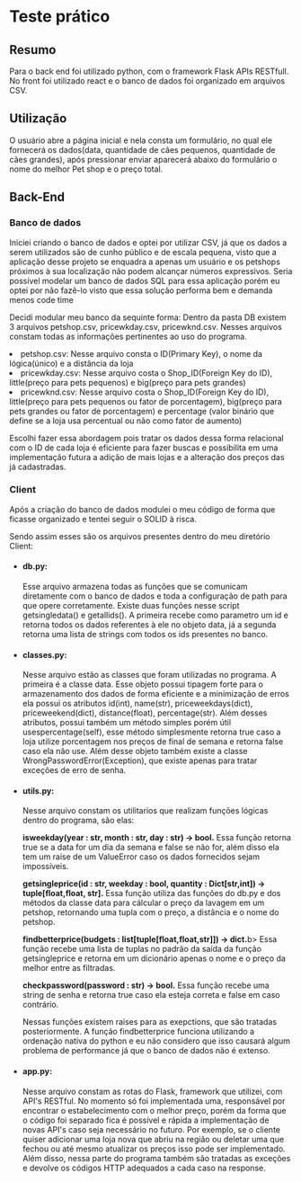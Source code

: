 # Teste prático <p>
<h2>Resumo</h2>
Para o back end foi utilizado python, com o framework Flask APIs RESTfull. No front foi utilizado react e o banco de dados foi organizado em arquivos CSV.
<h2>Utilização</h2>
O usuário abre a página inicial e nela consta um formulário, no qual ele fornecerá os dados(data, quantidade de cães pequenos, quantidade de cães grandes), após pressionar enviar aparecerá abaixo do formulário o nome do melhor Pet shop e o preço total.
<h2>Back-End</h2>
<h3>Banco de dados</h3>
Iniciei criando o banco de dados e optei por utilizar CSV, já que os dados a serem utilizados são de cunho público e de escala pequena, visto que a aplicação desse projeto se enquadra a apenas um usuário e os petshops próximos à sua localização não podem alcançar números expressivos. Seria possível modelar um banco de dados SQL para essa aplicação porém eu optei por não fazê-lo visto que essa solução performa bem e demanda menos code time<p>
Decidi modular meu banco da sequinte forma:
Dentro da pasta DB existem 3 arquivos petshop.csv, pricewkday.csv, pricewknd.csv. Nesses arquivos constam todas as informações pertinentes ao uso do programa. 
<li>petshop.csv: Nesse arquivo consta o ID(Primary Key), o nome da lógica(único) e a distância da loja</li>
<li>pricewkday.csv: Nesse arquivo costa o Shop_ID(Foreign Key do ID), little(preço para pets pequenos) e big(preço para pets grandes)</li>
<li>pricewknd.csv: Nesse arquivo costa o Shop_ID(Foreign Key do ID), little(preço para pets pequenos ou fator de porcentagem), big(preço para pets grandes ou fator de porcentagem) e percentage (valor binário que define se a loja usa percentual ou não como fator de aumento)</li><p><p>
Escolhi fazer essa abordagem pois tratar os dados dessa forma relacional com o ID de cada loja é eficiente para fazer buscas e possibilita em uma implementação futura a adição de mais lojas e a alteração dos preços das já cadastradas.<p>
<h3>Client</h3>
Após a criação do banco de dados modulei o meu código de forma que ficasse organizado e tentei seguir o SOLID à risca.<p>
Sendo assim esses são os arquivos presentes dentro do meu diretório Client:<p>
<ul>
  <li>
    <h4>db.py:</h4> Esse arquivo armazena todas as funções que se comunicam diretamente com o banco de dados e toda a configuração de path para que opere corretamente. Existe duas funções nesse script getsingledata() e getallids(). A primeira recebe como parametro um id e retorna todos os dados referentes à ele no objeto data, já a segunda retorna uma lista de strings com todos os ids presentes no banco.
  </li>
  <li>
    <h4>classes.py:</h4> Nesse arquivo estão as classes que foram utilizadas no programa. A primeira é a classe data. Esse objeto possui tipagem forte para o armazenamento dos dados de forma eficiente e a minimização de erros ela possui os atributos id(int), name(str), priceweekdays(dict), priceweekend(dict), distance(float), percentage(str). Além desses atributos, possui também um método simples porém útil usespercentage(self), esse método simplesmente retorna true caso a loja utilize porcentagem nos preços de final de semana e retorna false caso ela não use. Além desse objeto também existe a classe WrongPasswordError(Exception), que existe apenas para tratar exceções de erro de senha.
  </li>
  <li>
    <h4>utils.py:</h4> Nesse arquivo constam os utilitarios que realizam funções lógicas dentro do programa, são elas: <p></p>
    <b>isweekday(year : str, month : str, day : str) -> bool.</b> Essa função retorna true se a data for um dia da semana e false se não for, além disso ela tem um raise de um ValueError caso os dados fornecidos sejam impossíveis.<p></p>
    <b>getsingleprice(id : str, weekday : bool, quantity : Dict[str,int]) -> tuple[float,float, str].</b> Essa função utiliza das funções do db.py e dos métodos da classe data para cálcular o preço da lavagem em um petshop, retornando uma tupla com o preço, a distância e o nome do petshop. <p></p>
    <b>findbetterprice(budgets : list[tuple[float,float,str]]) -> dict.</b>b> Essa função recebe uma lista de tuplas no padrão da saída da função getsingleprice e retorna em um dicionário apenas o nome e o preço da melhor entre as filtradas.<p></p>
    <b>checkpassword(password : str) -> bool.</b> Essa função recebe uma string de senha e retorna true caso ela esteja correta e false em caso contrário.<p></p>
    Nessas funções existem raises para as exepctions, que são tratadas posteriormente. A função findbetterprice funciona utilizando a ordenação nativa do python e eu não considero que isso causará algum problema de performance já que o banco de dados não é extenso.
  </li>
  <li>
    <h4>app.py:</h4> Nesse arquivo constam as rotas do Flask, framework que utilizei, com API's RESTful. No momento só foi implementada uma, responsável por encontrar o estabelecimento com o melhor preço, porém da forma que o código foi separado fica é possível e rápida a implementação de novas API's caso seja necessário no futuro. Por exemplo, se o cliente quiser adicionar uma loja nova que abriu na região ou deletar uma que fechou ou até mesmo atualizar os preços isso pode ser implementado. Além disso, nessa parte do programa também são tratadas as exceções e devolve os códigos HTTP adequados a cada caso na response.
  </li>
</ul>

